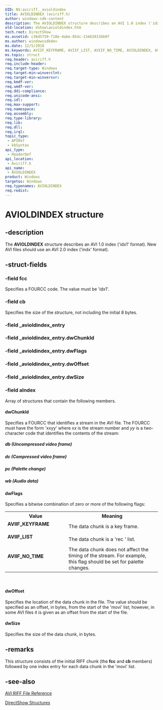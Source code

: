 ```yaml
---
UID: NS:aviriff._avioldindex
title: AVIOLDINDEX (aviriff.h)
author: windows-sdk-content
description: The AVIOLDINDEX structure describes an AVI 1.0 index ('idx1' format). New AVI files should use an AVI 2.0 index ('indx' format).
old-location: dshow\avioldindex.htm
tech.root: DirectShow
ms.assetid: c36d5759-710e-4abe-85dc-13462013bb9f
ms.author: windowssdkdev
ms.date: 12/5/2018
ms.keywords: AVIIF_KEYFRAME, AVIIF_LIST, AVIIF_NO_TIME, AVIOLDINDEX, AVIOLDINDEX structure [DirectShow], AVIOLDINDEXStructure, aviriff/AVIOLDINDEX, db, dc, dshow.avioldindex, pc, wb
ms.topic: struct
req.header: aviriff.h
req.include-header: 
req.target-type: Windows
req.target-min-winverclnt: 
req.target-min-winversvr: 
req.kmdf-ver: 
req.umdf-ver: 
req.ddi-compliance: 
req.unicode-ansi: 
req.idl: 
req.max-support: 
req.namespace: 
req.assembly: 
req.type-library: 
req.lib: 
req.dll: 
req.irql: 
topic_type:
 - APIRef
 - kbSyntax
api_type:
 - HeaderDef
api_location:
 - Aviriff.h
api_name:
 - AVIOLDINDEX
product: Windows
targetos: Windows
req.typenames: AVIOLDINDEX
req.redist: 
---
```


# AVIOLDINDEX structure


## -description



The <b>AVIOLDINDEX</b> structure describes an AVI 1.0 index ('idx1' format). New AVI files should use an AVI 2.0 index ('indx' format).




## -struct-fields




### -field fcc

Specifies a FOURCC code. The value must be 'idx1'.


### -field cb

Specifies the size of the structure, not including the initial 8 bytes.


### -field _avioldindex_entry

 


### -field _avioldindex_entry.dwChunkId

 


### -field _avioldindex_entry.dwFlags

 


### -field _avioldindex_entry.dwOffset

 


### -field _avioldindex_entry.dwSize

 


### -field aIndex

Array of structures that contain the following members.



#### dwChunkId

Specifies a FOURCC that identifies a stream in the AVI file. The FOURCC must have the form 'xxyy' where <i>xx</i> is the stream number and <i>yy</i> is a two-character code that identifies the contents of the stream:



##### db (Uncompressed video frame)



##### dc (Compressed video frame)



##### pc (Palette change)



##### wb (Audio data)



#### dwFlags

Specifies a bitwise combination of zero or more of the following flags:

<table>
<tr>
<th>Value</th>
<th>Meaning</th>
</tr>
<tr>
<td width="40%"><a id="AVIIF_KEYFRAME"></a><a id="aviif_keyframe"></a><dl>
<dt><b>AVIIF_KEYFRAME</b></dt>
</dl>
</td>
<td width="60%">
The data chunk is a key frame.

</td>
</tr>
<tr>
<td width="40%"><a id="AVIIF_LIST"></a><a id="aviif_list"></a><dl>
<dt><b>AVIIF_LIST</b></dt>
</dl>
</td>
<td width="60%">
The data chunk is a 'rec ' list.

</td>
</tr>
<tr>
<td width="40%"><a id="AVIIF_NO_TIME"></a><a id="aviif_no_time"></a><dl>
<dt><b>AVIIF_NO_TIME</b></dt>
</dl>
</td>
<td width="60%">
The data chunk does not affect the timing of the stream. For example, this flag should be set for palette changes.

</td>
</tr>
</table>
 



#### dwOffset

Specifies the location of the data chunk in the file. The value should be specified as an offset, in bytes, from the start of the 'movi' list; however, in some AVI files it is given as an offset from the start of the file.



#### dwSize

Specifies the size of the data chunk, in bytes.


## -remarks



This structure consists of the initial RIFF chunk (the <b>fcc</b> and <b>cb</b> members) followed by one index entry for each data chunk in the 'movi' list.




## -see-also




<a href="https://msdn.microsoft.com/2d8cf5be-1252-4b58-89b1-f5c53ea17d0e">AVI RIFF File Reference</a>



<a href="https://msdn.microsoft.com/378f6f43-5c05-4ae4-be24-956f9fc0cacf">DirectShow Structures</a>
 

 


